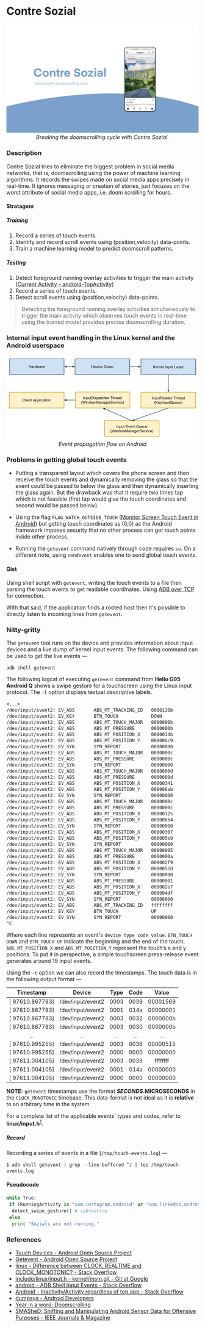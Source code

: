 # Contre Sozial
<p align="center">
    <img alt="Contre Sozial" src="https://raw.githubusercontent.com/0x48piraj/Contre-Sozial/www/assets/images/contre-sozial-banner.png"><br>
    <i>Breaking the doomscrolling cycle with Contre Sozial.</i>
</p>

### Description

Contre Sozial tries to eliminate the biggest problem in social media networks, that is, doomscrolling using the power of machine learning algorithms. It records the swipes made on social media apps precisely in real-time. It ignores messaging or creation of stories, just focuses on the worst attribute of social media apps, i.e. doom scrolling for hours.

#### Stratagem

##### Training
1. Record a series of touch events.
2. Identify and record scroll events using (position,velocity) data-points. 
3. Train a machine learning model to predict doomscroll patterns.

##### Testing
1. Detect foreground running overlay activities to trigger the main activity ([Current Activity - android-TopActivity](https://github.com/109021017/android-TopActivity))
2. Record a series of touch events. 
3. Detect scroll events using (position,velocity) data-points.

> Detecting the foreground running overlay activities simultaneously to trigger the main activity which observes touch events in real-time using the trained model provides precise doomscrolling duration.

### Internal input event handling in the Linux kernel and the Android userspace

<p align="center">
    <img alt="Event propagation flow on Android" src="https://raw.githubusercontent.com/0x48piraj/Contre-Sozial/www/assets/event-propagation-flow-on-android.png"><br>
    <i>Event propagation flow on Android</i>
</p>

### Problems in getting global touch events

- Putting a transparent layout which covers the phone screen and then receive the touch events and dynamically removing the glass so that the event could be passed to below the glass and then dynamically inserting the glass again. But the drawback was that it require two times tap which is not feasible (first tap would give the touch coordinates and second would be passed below).

- Using the flag `FLAG_WATCH_OUTSIDE_TOUCH` ([Monitor Screen Touch Event in Android](http://jhshi.me/2014/11/09/monitor-screen-touch-event-in-android/index.html)) but getting touch coordinates as (0,0) as the Android framework imposes security that no other process can get touch points inside other process.

- Running the `getevent` command natively through code requires `su`. On a different note, using `sendevent` enables one to send global touch events.

#### Gist

Using shell script with `getevent`, writing the touch events to a file then parsing the touch events to get readable coordinates. Using [ADB over TCP](https://stackoverflow.com/questions/2604727/how-can-i-connect-to-android-with-adb-over-tcp) for connection.

With that said, if the application finds a rooted host then it's possible to directly listen to incoming lines from `getevent`.

### Nitty-gritty

The `getevent` tool runs on the device and provides information about input devices and a live dump of kernel input events. The following command can be used to get the live events &mdash;

```
adb shell getevent
```

The following logcat of executing `getevent` command from **Helio G95 Android Q** shows a swipe gesture for a touchscreen using the Linux input protocol. The `-l` option displays textual descriptive labels.

```
<...>
/dev/input/event2: EV_ABS       ABS_MT_TRACKING_ID   0000119b
/dev/input/event2: EV_KEY       BTN_TOUCH            DOWN
/dev/input/event2: EV_ABS       ABS_MT_TOUCH_MAJOR   0000000b
/dev/input/event2: EV_ABS       ABS_MT_PRESSURE      0000000b
/dev/input/event2: EV_ABS       ABS_MT_POSITION_X    0000034b
/dev/input/event2: EV_ABS       ABS_MT_POSITION_Y    000006c9
/dev/input/event2: EV_SYN       SYN_REPORT           00000000
/dev/input/event2: EV_ABS       ABS_MT_TOUCH_MAJOR   0000000c
/dev/input/event2: EV_ABS       ABS_MT_PRESSURE      0000000c
/dev/input/event2: EV_SYN       SYN_REPORT           00000000
/dev/input/event2: EV_ABS       ABS_MT_TOUCH_MAJOR   0000000d
/dev/input/event2: EV_ABS       ABS_MT_PRESSURE      0000000d
/dev/input/event2: EV_ABS       ABS_MT_POSITION_X    00000341
/dev/input/event2: EV_ABS       ABS_MT_POSITION_Y    000006ab
/dev/input/event2: EV_SYN       SYN_REPORT           00000000
/dev/input/event2: EV_ABS       ABS_MT_TOUCH_MAJOR   0000000c
/dev/input/event2: EV_ABS       ABS_MT_PRESSURE      0000000c
/dev/input/event2: EV_ABS       ABS_MT_POSITION_X    00000325
/dev/input/event2: EV_ABS       ABS_MT_POSITION_Y    00000654
/dev/input/event2: EV_SYN       SYN_REPORT           00000000
/dev/input/event2: EV_ABS       ABS_MT_POSITION_X    00000307
/dev/input/event2: EV_ABS       ABS_MT_POSITION_Y    000005e9
/dev/input/event2: EV_SYN       SYN_REPORT           00000000
/dev/input/event2: EV_ABS       ABS_MT_TOUCH_MAJOR   00000005
/dev/input/event2: EV_ABS       ABS_MT_PRESSURE      0000000a
/dev/input/event2: EV_ABS       ABS_MT_POSITION_X    000002f9
/dev/input/event2: EV_ABS       ABS_MT_POSITION_Y    0000057d
/dev/input/event2: EV_SYN       SYN_REPORT           00000000
/dev/input/event2: EV_ABS       ABS_MT_PRESSURE      00000001
/dev/input/event2: EV_ABS       ABS_MT_POSITION_X    000002e7
/dev/input/event2: EV_ABS       ABS_MT_POSITION_Y    000004df
/dev/input/event2: EV_SYN       SYN_REPORT           00000000
/dev/input/event2: EV_ABS       ABS_MT_TRACKING_ID   ffffffff
/dev/input/event2: EV_KEY       BTN_TOUCH            UP
/dev/input/event2: EV_SYN       SYN_REPORT           00000000
^C
```

Where each line represents an event's `device type code value`. `BTN_TOUCH DOWN` and `BTN_TOUCH UP` indicate the beginning and the end of the touch, `ABS_MT_POSITION_X` and `ABS_MT_POSITION_Y` represent the touch’s x and y positions. To put it in perspective, a simple touchscreen press-release event generates around 19 input events.

Using the `-t` option we can also record the timestamps. The touch data is in the following output format &mdash;

**Timestamp**|**Device**|**Type**|**Code**|**Value**
:-----:|:-----:|:-----:|:-----:|:-----:
[   97610.867783]|/dev/input/event2|0003|0039|00001569
[   97610.867783]|/dev/input/event2|0001|014a|00000001
[   97610.867783]|/dev/input/event2|0003|0032|0000000b
[   97610.867783]|/dev/input/event2|0003|0030|0000000b
...|...|...|...|...
[   97610.995255]|/dev/input/event2|0003|0036|00000515
[   97610.995255]|/dev/input/event2|0000|0000|00000000
[   97611.004105]|/dev/input/event2|0003|0039|ffffffff
[   97611.004105]|/dev/input/event2|0001|014a|00000000
[   97611.004105]|/dev/input/event2|0000|0000|00000000

**NOTE:** `getevent` timestamps use the format **$SECONDS.$MICROSECONDS** in the `CLOCK_MONOTONIC` timebase. This data-format is not ideal as it is **relative** to an arbitrary time in the system.

For a complete list of the applicable events’ types and codes, refer to **linux/input.h**<sup>[1](https://android.googlesource.com/kernel/msm.git/+/android-msm-hammerhead-3.4-kk-r1/include/linux/input.h)</sup>.

##### Record

Recording a series of events in a file (`/tmp/touch-events.log`) &mdash;

```
$ adb shell getevent | grep --line-buffered ^/ | tee /tmp/touch-events.log
```

#### Pseudocode

```python
while True:
 if (RunningActivity is "com.instagram.android" or "com.linkedin.android" or "com.twitter.android" or "..."):
  detect_swipe_gesture() # subroutine
 else
  print "Sozials are not running."
```

### References

- [Touch Devices - Android Open Source Project](https://source.android.com/devices/input/touch-devices)
- [Getevent - Android Open Source Project](https://source.android.com/devices/input/getevent)
- [linux - Difference between CLOCK_REALTIME and CLOCK_MONOTONIC? - Stack Overflow](https://stackoverflow.com/questions/3523442/difference-between-clock-realtime-and-clock-monotonic)
- [include/linux/input.h - kernel/msm.git - Git at Google](https://android.googlesource.com/kernel/msm.git/+/android-msm-hammerhead-3.4-kk-r1/include/linux/input.h)
- [android - ADB Shell Input Events - Stack Overflow](https://stackoverflow.com/questions/7789826/adb-shell-input-events/8483797#8483797)
- [Android - Inactivity/Activity regardless of top app - Stack Overflow](https://stackoverflow.com/questions/18882331/android-inactivity-activity-regardless-of-top-app)
- [dumpsys - Android Developers](https://developer.android.com/studio/command-line/dumpsys)
- [Year in a word: Doomscrolling](https://www.ft.com/content/797ff58c-ab23-4197-9938-2bce8be43ff7)
- [SMASheD: Sniffing and Manipulating Android Sensor Data for Offensive Purposes - IEEE Journals & Magazine](https://ieeexplore.ieee.org/document/7605458)
